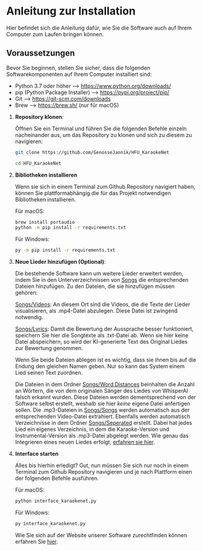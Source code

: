 # Anleitung zur Installation

Hier befindet sich die Anleitung dafür, wie Sie die Software auch auf Ihrem Computer zum Laufen bringen können.

## Voraussetzungen

Bevor Sie beginnen, stellen Sie sicher, dass die folgenden Softwarekomponenten auf Ihrem Computer installiert sind:

- Python 3.7 oder höher --> https://www.python.org/downloads/
- pip (Python Package Installer) --> https://pypi.org/project/pip/
- Git --> https://git-scm.com/downloads
- Brew --> https://brew.sh/ (nur für macOS)


1. **Repository klonen**:

   Öffnen Sie ein Terminal und führen Sie die folgenden Befehle einzeln nacheinander aus, um das Repository zu klonen und sich zu diesem zu navigieren:

   ```sh
   git clone https://github.com/GenosseJannik/HFU_KaraokeNet
   
   cd HFU_KaraokeNet
   ```
   
2. **Bibliotheken installieren**

   Wenn sie sich in einem Terminal zum Github Repository navigiert haben, können Sie plattformabhängig die für das Projekt notwendigen Bibliotheken installieren.

   Für macOS:
   ```sh
   brew install portaudio
   python -m pip install -r requirements.txt
   ```

   Für Windows:
    ```sh
   py -m pip install -r requirements.txt
   ```
   
4. **Neue Lieder hinzufügen (Optional)**:

   Die bestehende Software kann um weitere Lieder erweitert werden, indem Sie in den Unterverzeichnissen von [Songs](./Songs) die entsprechenden Dateien hinzufügen.
   Zu den Dateien, die sie hinzufügen müssen gehören:

   [Songs/Videos](./Songs/Videos): An diesem Ort sind die Videos, die die Texte der Lieder visualisieren, als .mp4-Datei abzulegen. Diese Datei ist zwingend notwendig.

   [Songs/Lyrics](./Songs/Lyrics): Damit die Bewertung der Aussprache besser funktioniert, speichern Sie hier die Songtexte als .txt-Datei ab. Wenn sie hier keine Datei abspeichern,
   so wird der KI-generierte Text des Original Liedes zur Bewertung genommen.

   Wenn Sie beide Dateien ablegen ist es wichtig, dass sie ihnen bis auf die Endung den gleichen Namen geben. Nur so kann das System einem Lied seinen Text zuordnen.

   Die Dateien in dem Ordner [Songs/Word Distances](./Songs/Word_Distances) beinhalten die Anzahl an Wörtern, die von dem originalen Sänger des Liedes von WhisperAI falsch erkannt wurden.
   Diese Dateien werden dementsprechend von der Software selbst erstellt, weshalb sie hier *keine* eigene Datei anfertigen sollen. Die .mp3-Dateien in
   [Songs/Songs](./Songs/Songs) werden automatisch aus der entsprechenden Video-Datei extrahiert. Ebenfalls werden automatisch Verzeichnisse in dem Ordner [Songs/Seperated](./Songs/Separated/mdx_q) erstellt. Dabei hat jedes Lied ein eigenes Verzeichnis, in dem die Karaoke-Version und Instrumental-Version als .mp3-Datei abgelegt werden.
  Wie genau das Integrieren eines neuen Liedes erfolgt, [erfahren sie hier](https://github.com/GenosseJannik/HFU_KaraokeNet/blob/main/song.py#L101-L108).



4. **Interface starten**

   Alles bis hierhin erledigt? Gut, nun müssen Sie sich nur noch in einem Terminal zum Github Repository navigieren und je nach Plattform einen der folgenden Befehle ausführen.
   
   Für macOS:
   ```sh
   python interface_karaokenet.py
   ```
   Für Windows:
    ```sh
   py interface_karaokenet.py
   ```

   Wie Sie sich auf der Website unserer Software zurechtfinden können erfahren Sie [hier](./README.md).
